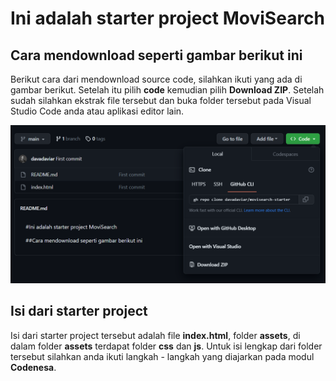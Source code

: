 # Ini adalah starter project MoviSearch

## Cara mendownload seperti gambar berikut ini

Berikut cara dari mendownload source code, silahkan ikuti yang ada di gambar berikut. Setelah itu pilih **code** kemudian pilih **Download ZIP**. Setelah sudah silahkan ekstrak file tersebut dan buka folder tersebut pada Visual Studio Code anda atau aplikasi editor lain.

<img src="download-zip-code.png" alt="donwload-source-code">

## Isi dari starter project 
Isi dari starter project tersebut adalah file **index.html**, folder **assets**, di dalam folder **assets** terdapat folder **css** dan **js**. Untuk isi lengkap dari folder tersebut silahkan anda ikuti langkah - langkah yang diajarkan pada modul **Codenesa**.
